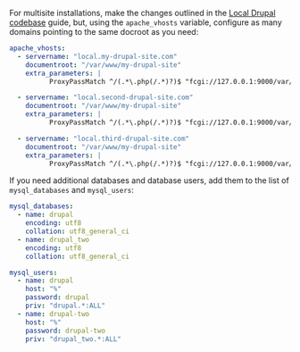For multisite installations, make the changes outlined in the [Local Drupal codebase](local-codebase.md) guide, but, using the `apache_vhosts` variable, configure as many domains pointing to the same docroot as you need:

```yaml
apache_vhosts:
  - servername: "local.my-drupal-site.com"
    documentroot: "/var/www/my-drupal-site"
    extra_parameters: |
          ProxyPassMatch ^/(.*\.php(/.*)?)$ "fcgi://127.0.0.1:9000/var/www/my-drupal-site"

  - servername: "local.second-drupal-site.com"
    documentroot: "/var/www/my-drupal-site"
    extra_parameters: |
          ProxyPassMatch ^/(.*\.php(/.*)?)$ "fcgi://127.0.0.1:9000/var/www/my-drupal-site"

  - servername: "local.third-drupal-site.com"
    documentroot: "/var/www/my-drupal-site"
    extra_parameters: |
          ProxyPassMatch ^/(.*\.php(/.*)?)$ "fcgi://127.0.0.1:9000/var/www/my-drupal-site"
```

If you need additional databases and database users, add them to the list of `mysql_databases` and `mysql_users`:

```yaml
mysql_databases:
  - name: drupal
    encoding: utf8
    collation: utf8_general_ci
  - name: drupal_two
    encoding: utf8
    collation: utf8_general_ci

mysql_users:
  - name: drupal
    host: "%"
    password: drupal
    priv: "drupal.*:ALL"
  - name: drupal-two
    host: "%"
    password: drupal-two
    priv: "drupal_two.*:ALL"
```